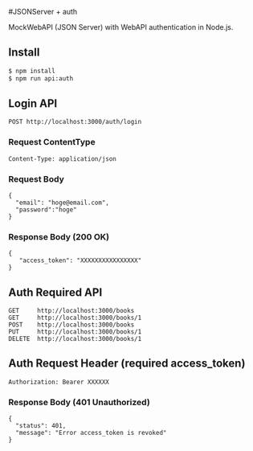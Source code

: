 #JSONServer + auth

MockWebAPI (JSON Server) with WebAPI authentication in Node.js.

## Install

```bash
$ npm install
$ npm run api:auth
```

## Login API

```
POST http://localhost:3000/auth/login
```

### Request ContentType 

```
Content-Type: application/json
```

### Request Body 

```
{
  "email": "hoge@email.com",
  "password":"hoge"
}
```

### Response Body (200 OK)

```
{
   "access_token": "XXXXXXXXXXXXXXXX"
}
```

## Auth Required API 

```
GET     http://localhost:3000/books
GET     http://localhost:3000/books/1
POST    http://localhost:3000/books
PUT     http://localhost:3000/books/1
DELETE  http://localhost:3000/books/1
```

## Auth Request Header (required access_token)

```
Authorization: Bearer XXXXXX
```

### Response Body (401 Unauthorized)

```
{
  "status": 401,
  "message": "Error access_token is revoked"
}
```
